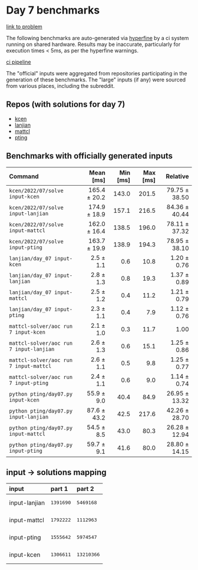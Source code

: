 # Day 7 benchmarks

[link to problem](http://adventofcode.com/2022/day/7)

The following benchmarks are auto-generated via [hyperfine](https://github.com/sharkdp/hyperfine) by a ci system running on shared hardware. Results may be inaccurate, particularly for execution times < 5ms, as per the hyperfine warnings.

[ci pipeline](http://ci.papercode.net:8080/teams/aoc2022/pipelines/aoc-compare-2022)

The "official" inputs were aggregated from repositories participating in the generation of these benchmarks. The "large" inputs (if any) were sourced from various places, including the subreddit.

## Repos (with solutions for day 7)


- [kcen](https://github.com/kcen/AdventOfCode)
- [lanjian](https://github.com/LanJian/aoc-2022)
- [mattcl](https://github.com/mattcl/aoc2022)
- [pting](https://github.com/pting/aoc2022)

## Benchmarks with officially generated inputs
| Command | Mean [ms] | Min [ms] | Max [ms] | Relative |
|:---|---:|---:|---:|---:|
| `kcen/2022/07/solve input-kcen` | 165.4 ± 20.2 | 143.0 | 201.5 | 79.75 ± 38.50 |
| `kcen/2022/07/solve input-lanjian` | 174.9 ± 18.9 | 157.1 | 216.5 | 84.36 ± 40.44 |
| `kcen/2022/07/solve input-mattcl` | 162.0 ± 16.4 | 138.5 | 196.0 | 78.11 ± 37.32 |
| `kcen/2022/07/solve input-pting` | 163.7 ± 19.9 | 138.9 | 194.3 | 78.95 ± 38.10 |
| `lanjian/day_07 input-kcen` | 2.5 ± 1.1 | 0.6 | 10.8 | 1.20 ± 0.76 |
| `lanjian/day_07 input-lanjian` | 2.8 ± 1.3 | 0.8 | 19.3 | 1.37 ± 0.89 |
| `lanjian/day_07 input-mattcl` | 2.5 ± 1.2 | 0.4 | 11.2 | 1.21 ± 0.79 |
| `lanjian/day_07 input-pting` | 2.3 ± 1.1 | 0.4 | 7.9 | 1.12 ± 0.76 |
| `mattcl-solver/aoc run 7 input-kcen` | 2.1 ± 1.0 | 0.3 | 11.7 | 1.00 |
| `mattcl-solver/aoc run 7 input-lanjian` | 2.6 ± 1.3 | 0.6 | 15.1 | 1.25 ± 0.86 |
| `mattcl-solver/aoc run 7 input-mattcl` | 2.6 ± 1.1 | 0.5 | 9.8 | 1.25 ± 0.77 |
| `mattcl-solver/aoc run 7 input-pting` | 2.4 ± 1.1 | 0.6 | 9.0 | 1.14 ± 0.74 |
| `python pting/day07.py input-kcen` | 55.9 ± 9.0 | 40.4 | 84.9 | 26.95 ± 13.32 |
| `python pting/day07.py input-lanjian` | 87.6 ± 43.2 | 42.5 | 217.6 | 42.26 ± 28.70 |
| `python pting/day07.py input-mattcl` | 54.5 ± 8.5 | 43.0 | 80.3 | 26.28 ± 12.94 |
| `python pting/day07.py input-pting` | 59.7 ± 9.1 | 41.6 | 80.0 | 28.80 ± 14.15 |

## input -> solutions mapping
|input|part 1|part 2|
|:---|:---|:---|
|input-lanjian|<pre>1391690</pre>|<pre>5469168</pre>|
|input-mattcl|<pre>1792222</pre>|<pre>1112963</pre>|
|input-pting|<pre>1555642</pre>|<pre>5974547</pre>|
|input-kcen|<pre>1306611</pre>|<pre>13210366</pre>|
